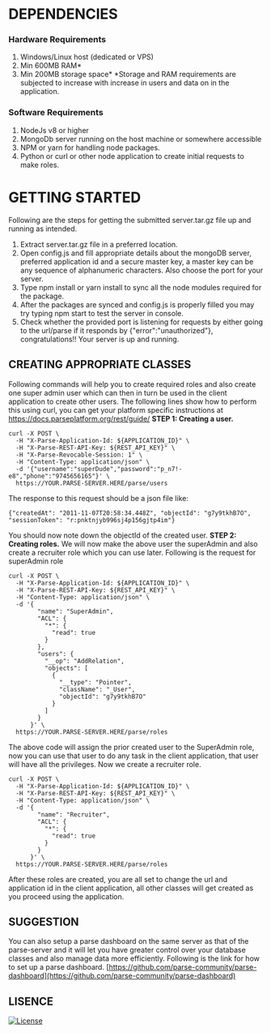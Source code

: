 
# DEPENDENCIES
### Hardware Requirements
1. Windows/Linux host (dedicated or VPS)
1. Min 600MB RAM*
1. Min 200MB storage space*
*Storage and RAM requirements are subjected to increase with increase in users and data on in the application.

### Software Requirements
1. NodeJs v8 or higher
1. MongoDb server running on the host machine or somewhere accessible
1. NPM or yarn for handling node packages.
1. Python or curl or other node application to create initial requests to make roles.

# GETTING STARTED
Following are the steps for getting the submitted server.tar.gz file up and running as intended.
1. Extract server.tar.gz file in a preferred location.
1. Open config.js and fill appropriate details about the mongoDB server, preferred application id and a secure master key, a master key can be any sequence of alphanumeric characters. Also choose the port for your server.
1. Type npm install or yarn install to sync all the node modules required for the package.
1. After the packages are synced and config.js is properly filled you may try typing npm start to test the server in console.
1. Check whether the provided port is listening for requests by either going to the url/parse if it responds by {"error":"unauthorized"}, congratulations!! Your server is up and running.
## CREATING APPROPRIATE CLASSES
Following commands will help you to create required roles and also create one super admin user which can then in turn be used in the client application to create other users. The following lines show how to perform this using curl, you can get your platform specific instructions at https://docs.parseplatform.org/rest/guide/
**STEP 1: Creating a user.**
```
curl -X POST \
  -H "X-Parse-Application-Id: ${APPLICATION_ID}" \
  -H "X-Parse-REST-API-Key: ${REST_API_KEY}" \
  -H "X-Parse-Revocable-Session: 1" \
  -H "Content-Type: application/json" \
  -d '{"username":"superDude","password":"p_n7!-e8","phone":"9745656165"}' \
  https://YOUR.PARSE-SERVER.HERE/parse/users
```

The response to this request should be a json file like:
```
{"createdAt": "2011-11-07T20:58:34.448Z", "objectId": "g7y9tkhB7O", "sessionToken": "r:pnktnjyb996sj4p156gjtp4im"}
```
You should now note down the objectId of the created user.
**STEP 2: Creating roles.**
We will now make the above user the superAdmin and also create a recruiter role which you can use later. Following is the request for superAdmin role
```
curl -X POST \
  -H "X-Parse-Application-Id: ${APPLICATION_ID}" \
  -H "X-Parse-REST-API-Key: ${REST_API_KEY}" \
  -H "Content-Type: application/json" \
  -d '{
        "name": "SuperAdmin",
        "ACL": {
          "*": {
            "read": true
          }
        },
        "users": {
          "__op": "AddRelation",
          "objects": [
            {
              "__type": "Pointer",
              "className": "_User",
              "objectId": "g7y9tkhB7O"
            }
          ]
        }
      }' \
  https://YOUR.PARSE-SERVER.HERE/parse/roles
```
The above code will assign the prior created user to the SuperAdmin role, now you can use that user to do any task in the client application, that user will have all the privileges. 
Now we create a recruiter role.
```
curl -X POST \
  -H "X-Parse-Application-Id: ${APPLICATION_ID}" \
  -H "X-Parse-REST-API-Key: ${REST_API_KEY}" \
  -H "Content-Type: application/json" \
  -d '{
        "name": "Recruiter",
        "ACL": {
          "*": {
            "read": true
          }
        }
      }' \
  https://YOUR.PARSE-SERVER.HERE/parse/roles
```
After these roles are created, you are all set to change the url and application id in the client application, all other classes will get created as you proceed using the application.


## SUGGESTION
You can also setup a parse dashboard on the same server as that of the parse-server and it will let you have greater control over your database classes and also manage data more efficiently. Following is the link for how to set up a parse dashboard. 
[https://github.com/parse-community/parse-dashboard](https://github.com/parse-community/parse-dashboard)


## LISENCE
[![License](https://img.shields.io/github/license/SushantSangle/jobReferralSystem_server)](https://github.com/SushantSangle/jobReferralSystem_server/blob/master/LICENSE)

